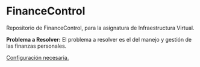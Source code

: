 # FinanceControl
Repositorio de FinanceControl, para la asignatura de Infraestructura Virtual.

**Problema a Resolver:**
El problema a resolver es el del manejo y gestión de las finanzas personales.

[Configuración necesaria.](./documentacion/configuracion.md) 
